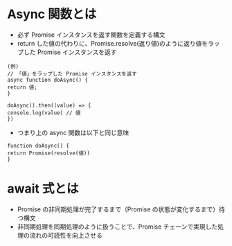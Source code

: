 # Async 関数とは

- 必ず Promise インスタンスを返す関数を定義する構文
- return した値の代わりに、Promise.resolve(返り値)のように返り値をラップした Promise インスタンスを返す

```
(例)
// 「値」をラップした Promise インスタンスを返す
async function doAsync() {
return 値;
}

doAsync().then((value) => {
console.log(value) // 値
})
```

- つまり上の async 関数は以下と同じ意味

```
function doAsync() {
return Promise(resolve(値))
}
```

# await 式とは

- Promise の非同期処理が完了するまで（Promise の状態が変化するまで）待つ構文
- 非同期処理を同期処理のように扱うことで、Promise チェーンで実現した処理の流れの可読性を向上させる
